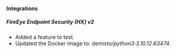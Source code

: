 
#### Integrations

##### FireEye Endpoint Security (HX) v2

- Added a feature to test.
- Updated the Docker image to: *demisto/python3:3.10.12.63474*.
